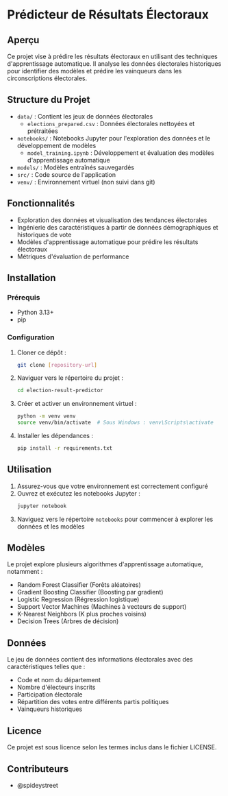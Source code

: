 # Prédicteur de Résultats Électoraux

## Aperçu
Ce projet vise à prédire les résultats électoraux en utilisant des techniques d'apprentissage automatique. Il analyse les données électorales historiques pour identifier des modèles et prédire les vainqueurs dans les circonscriptions électorales.

## Structure du Projet
- `data/` : Contient les jeux de données électorales
  - `elections_prepared.csv` : Données électorales nettoyées et prétraitées
- `notebooks/` : Notebooks Jupyter pour l'exploration des données et le développement de modèles
  - `model_training.ipynb` : Développement et évaluation des modèles d'apprentissage automatique
- `models/` : Modèles entraînés sauvegardés
- `src/` : Code source de l'application
- `venv/` : Environnement virtuel (non suivi dans git)

## Fonctionnalités
- Exploration des données et visualisation des tendances électorales
- Ingénierie des caractéristiques à partir de données démographiques et historiques de vote
- Modèles d'apprentissage automatique pour prédire les résultats électoraux
- Métriques d'évaluation de performance

## Installation

### Prérequis
- Python 3.13+
- pip

### Configuration
1. Cloner ce dépôt :
   ```bash
   git clone [repository-url]
   ```

2. Naviguer vers le répertoire du projet :
   ```bash
   cd election-result-predictor
   ```

3. Créer et activer un environnement virtuel :
   ```bash
   python -m venv venv
   source venv/bin/activate  # Sous Windows : venv\Scripts\activate
   ```

4. Installer les dépendances :
   ```bash
   pip install -r requirements.txt
   ```

## Utilisation
1. Assurez-vous que votre environnement est correctement configuré
2. Ouvrez et exécutez les notebooks Jupyter :
   ```bash
   jupyter notebook
   ```
3. Naviguez vers le répertoire `notebooks` pour commencer à explorer les données et les modèles

## Modèles
Le projet explore plusieurs algorithmes d'apprentissage automatique, notamment :
- Random Forest Classifier (Forêts aléatoires)
- Gradient Boosting Classifier (Boosting par gradient)
- Logistic Regression (Régression logistique)
- Support Vector Machines (Machines à vecteurs de support)
- K-Nearest Neighbors (K plus proches voisins)
- Decision Trees (Arbres de décision)

## Données
Le jeu de données contient des informations électorales avec des caractéristiques telles que :
- Code et nom du département
- Nombre d'électeurs inscrits
- Participation électorale
- Répartition des votes entre différents partis politiques
- Vainqueurs historiques

## Licence
Ce projet est sous licence selon les termes inclus dans le fichier LICENSE.

## Contributeurs
- @spideystreet
